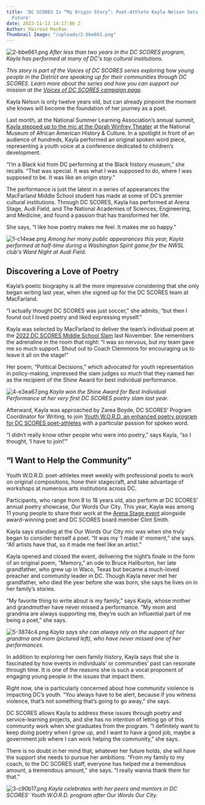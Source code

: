 ```yaml
---
title: 'DC SCORES Is “My Origin Story”: Poet-Athlete Kayla Nelson Sets Sights on Promising
  Future'
date: 2023-11-13 14:17:00 Z
Author: Mairead MacRae
Thumbnail Image: "/uploads/2-bbe661.png"
---
```


![2-bbe661.png](/uploads/2-bbe661.png)
*After less than two years in the DC SCORES program, Kayla has performed at many of DC's top cultural institutions.* 























*This story is part of the Voices of DC SCORES series exploring how young people in the District are speaking up for their communities through DC SCORES. Learn more about the series and how you can support our mission at the [Voices of DC SCORES campaign page](https://bit.ly/VoicesOfDCSCORES).*

Kayla Nelson is only twelve years old, but can already pinpoint the moment she knows will become the foundation of her journey as a poet. 

Last month, at the National Summer Learning Association’s annual summit, [Kayla stepped up to the mic at the Oprah Winfrey Theater](https://www.instagram.com/p/Cyn7SxNOUDF/) at the National Museum of African American History & Culture. In a spotlight in front of an audience of hundreds, Kayla performed an original spoken word piece, representing a youth voice at a conference dedicated to children’s development. 

“I’m a Black kid from DC performing at the Black history museum,” she recalls. “That was special. It was what I was supposed to do, where I was supposed to be. It was like an origin story.”

The performance is just the latest in a series of appearances the MacFarland Middle School student has made at some of DC’s premier cultural institutions. Through DC SCORES, Kayla has performed at Arena Stage, Audi Field, and The National Academies of Sciences, Engineering, and Medicine, and found a passion that has transformed her life. 

She says, “I like how poetry makes me feel. It makes me so happy.”

![1-c14eae.png](/uploads/1-c14eae.png)
*Among her many public appearances this year, Kayla performed at half-time during a Washington Spirit game for the NWSL club's Ward Night at Audi Field.*

## Discovering a Love of Poetry

Kayla’s poetic biography is all the more impressive considering that she only began writing last year, when she signed up for the DC SCORES team at MacFarland. 

“I actually thought DC SCORES was just soccer,” she admits, “but then I found out I loved poetry and liked expressing myself.”

Kayla was selected by MacFarland to deliver the team’s individual poem at the [2022 DC SCORES Middle School Slam](https://www.dcscores.org/blog/2022/11/after-two-years-of-virtual-competitions-in-person-poetry-slams-return-for-dc-scores-poet-athletes#:~:text=On%20November%2015%2C%2016%2C%20and,school%20auditoriums%20across%20the%20city.) last November. She remembers the adrenaline in the room that night: “I was so nervous, but my team gave me so much support. Shout out to Coach Clemmons for encouraging us to leave it all on the stage!”

Her poem, “Political Decisions,” which advocated for youth representation in policy-making, impressed the slam judges so much that they named her as the recipient of the Shine Award for best individual performance. 

![4-e3ea67.png](/uploads/4-e3ea67.png)
*Kayla won the Shine Award for Best Individual Performance at her very first DC SCORES poetry slam last year.*

Afterward, Kayla was approached by Zarea Boyde, DC SCORES’ Program Coordinator for Writing, to join [Youth W.O.R.D, an enhanced poetry program for DC SCORES poet-athletes](https://www.dcscores.org/blog/2023/01/dc-scores-revamps-youth-word-project-for-promising-young-poets-in-dc#:~:text=of%20pandemic%20disruption.-,Youth%20W.O.R.D.,without%20a%20DC%20SCORES%20program.) with a particular passion for spoken word. 

“I didn’t really know other people who were into poetry,” says Kayla, “so I thought, ‘I have to join!’”

## “I Want to Help the Community”

Youth W.O.R.D. poet-athletes meet weekly with professional poets to work on original compositions, hone their stagecraft, and take advantage of workshops at numerous arts institutions across DC. 

Participants, who range from 8 to 18 years old, also perform at DC SCORES’ annual poetry showcase, Our Words Our City. This year, Kayla was among 11 young people to share their work at the [Arena Stage event](https://www.dcscores.org/blog/2023/05/dc-scores-poet-athletes-share-stage-with-clint-smith-at-our-words-our-city-2023) alongside award-winning poet and DC SCORES board member Clint Smith.  

Kayla says standing at the Our Words Our City mic was when she truly began to consider herself a poet. “It was my ‘I made it’ moment,” she says. “All artists have that, so it made me feel like an artist.”

Kayla opened and closed the event, delivering the night’s finale in the form of an original poem, “Memory,” an ode to Bruce Haliburton, her late grandfather, who grew up in Waco, Texas but became a much-loved preacher and community leader in DC. Though Kayla never met her grandfather, who died the year before she was born, she says he lives on in her family’s stories.

“My favorite thing to write about is my family,” says Kayla, whose mother and grandmother have never missed a performance. “My mom and grandma are always supporting me, they’re such an influential part of me being a poet,” she says.

![5-3874c4.png](/uploads/5-3874c4.png)
*Kayla says she can always rely on the support of her grandma and mom (pictured left), who have never missed one of her performances.*

In addition to exploring her own family history, Kayla says that she is fascinated by how events in individuals’ or communities’ past can resonate through time. It is one of the reasons she is such a vocal proponent of engaging young people in the issues that impact them. 

Right now, she is particularly concerned about how community violence is impacting DC’s youth. “You always have to be alert, because if you witness violence, that’s not something that’s going to go away,” she says.

DC SCORES allows Kayla to address these issues through poetry and service-learning projects, and she has no intention of letting go of this community work when she graduates from the program. “I definitely want to keep doing poetry when I grow up, and I want to have a good job, maybe a government job where I can work helping the community,” she says. 

There is no doubt in her mind that, whatever her future holds, she will have the support she needs to pursue her ambitions. “From my family to my coach, to the DC SCORES staff, everyone has helped me a tremendous amount, a tremendous amount,” she says. “I really wanna thank them for that.”

![3-c90b17.png](/uploads/3-c90b17.png)
*Kayla celebrates with her peers and mentors in DC SCORES' Youth W.O.R.D. program after Our Words Our City.*